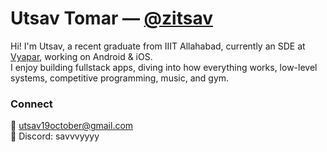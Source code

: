# Utsav Tomar — [@zitsav](https://github.com/zitsav)

Hi! I'm Utsav, a recent graduate from IIIT Allahabad, currently an SDE at [Vyapar](https://vyaparapp.in), working on Android & iOS.  
I enjoy building fullstack apps, diving into how everything works, low-level systems, competitive programming, music, and gym.

### Connect  
📧 utsav19october@gmail.com  
💬 Discord: savvvyyyy
